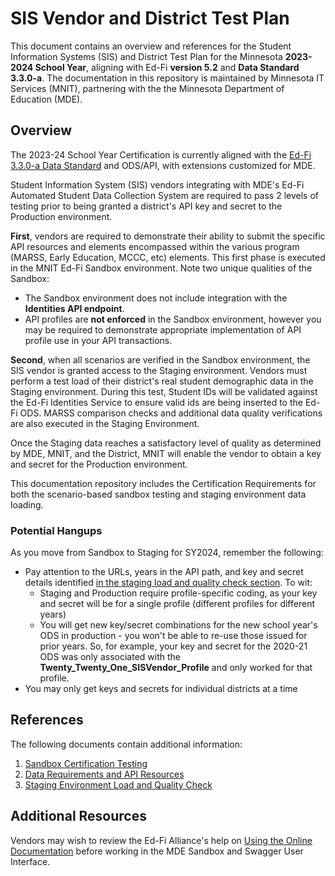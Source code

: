 # SIS Vendor and District Test Plan
This document contains an overview and references for the Student Information Systems (SIS) and District Test Plan for the Minnesota **2023-2024 School Year**, aligning with Ed-Fi **version 5.2** and **Data Standard 3.3.0-a**. The documentation in this repository is maintained by Minnesota IT Services (MNIT), partnering with the the Minnesota Department of Education (MDE).

## Overview
The 2023-24 School Year Certification is currently aligned with the [Ed-Fi 3.3.0-a Data Standard](https://github.com/Ed-Fi-Alliance-OSS/Ed-Fi-Standard/releases/tag/v3.3.0-a) and ODS/API, with extensions customized for MDE.

Student Information System (SIS) vendors integrating with MDE's Ed-Fi Automated Student Data Collection System are required to pass 2 levels of testing prior to being granted a district's API key and secret to the Production environment.

**First**, vendors are required to demonstrate their ability to submit the specific API resources and elements encompassed within the various program (MARSS, Early Education, MCCC, etc) elements. This first phase is executed in the MNIT Ed-Fi Sandbox environment. Note two unique qualities of the Sandbox:

- The Sandbox environment does not include integration with the **Identities API endpoint**.
- API profiles are **not enforced** in the Sandbox environment, however you may be required to demonstrate appropriate implementation of API profile use in your API transactions.

**Second**, when all scenarios are verified in the Sandbox environment, the SIS vendor is granted access to the Staging environment. Vendors must perform a test load of their district's real student demographic data in the Staging environment. During this test, Student IDs will be validated against the Ed-Fi Identities Service to ensure valid ids are being inserted to the Ed-Fi ODS. MARSS comparison checks and additional data quality verifications are also executed in the Staging Environment. 

Once the Staging data reaches a satisfactory level of quality as determined by MDE, MNIT, and the District, MNIT will enable the vendor to obtain a key and secret for the Production environment.

This documentation repository includes the Certification Requirements for both the scenario-based sandbox testing and staging environment data loading.

### Potential Hangups
As you move from Sandbox to Staging for SY2024, remember the following:
- Pay attention to the URLs, years in the API path, and key and secret details identified [in the staging load and quality check section](sis_test_plan_d_staging.md#staging-environment-load-and-quality-check). To wit:
  - Staging and Production require profile-specific coding, as your key and secret will be for a single profile (different profiles for different years)
  - You will get new key/secret combinations for the new school year's ODS in production - you won't be able to re-use those issued for prior years. So, for example, your key and secret for the 2020-21 ODS was only associated with the **Twenty_Twenty_One_SISVendor_Profile** and only worked for that profile.
- You may only get keys and secrets for individual districts at a time

## References
The following documents contain additional information:
1. [Sandbox Certification Testing](sis_test_plan_b_cert_testing.md)
2. [Data Requirements and API Resources](sis_test_plan_c_data_reqs.md)
3. [Staging Environment Load and Quality Check](sis_test_plan_d_staging.md)

## Additional Resources
Vendors may wish to review the Ed-Fi Alliance's help on [Using the Online Documentation](https://techdocs.ed-fi.org/display/ODSAPI34/Using+the+Online+Documentation) before working in the MDE Sandbox and Swagger User Interface.